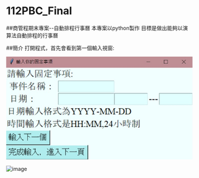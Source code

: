 # 112PBC_Final

##商管程期末專案--自動排程行事曆
本專案以python製作 目標是做出能夠以演算法自動排程的行事曆

##簡介
打開程式，首先會看到第一個輸入視窗:

![image](視窗1.jpg)

![image](視窗2.jpg)
